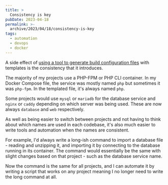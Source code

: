 ```yaml
---
title: >
  Consistency is key
pubDate: 2023-04-18
permalink: >-
  archive/2023/04/18/consistency-is-key
tags:
  - automation
  - devops
  - docker
---
```


A side effect of [using a tool to generate build configuration files]({{site.url}}/archive/2023/03/04/why-i-built-a-tool-to-generate-configuration-files) with templates is the consistency that it introduces.

The majority of my projects use a PHP-FPM or PHP CLI container. In my Docker Compose file, the service was mostly named `php` but sometimes it was `php-fpm`. In the templated file, it's always named `php`.

Some projects would use `mysql` or `mariadb` for the database service and `nginx` or `caddy` depending on which server was being used. These are now always `database` and `web` respectively.

As well as being easier to switch between projects and not having to think about which names are used in each codebase, it's also much easier to write tools and automation when the names are consistent.

For example, I'd always write a long-ish command to import a database file - reading and unzipping it, and importing it by connecting to the database running in its container. The command would essentially be the same with slight changes based on that project - such as the database service name.

Now the command is the same for all projects, and I can automate it by writing a script that works on any project meaning I no longer need to write the long command at all.
